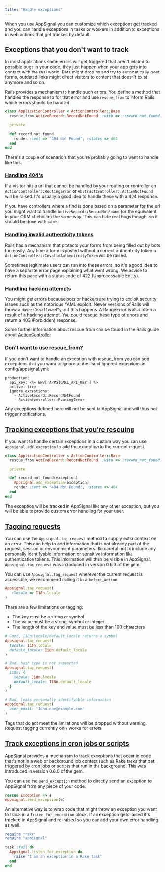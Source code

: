 ```yaml
---
title: "Handle exceptions"
---
```


When you use AppSignal you can customize which exceptions get tracked and
you can handle exceptions in tasks or workers in addition to exceptions
in web actions that get tracked by default.

## Exceptions that you don't want to track

In most applications some errors will get triggered that aren't related
to possible bugs in your code, they just happen when your app gets into
contact with the real world. Bots might drop by and try to automatically
post forms, outdated links might direct visitors to content that doesn't
exist anymore and so on.

Rails provides a mechanism to handle such errors. You define a method
that handles the response to for that error and use `rescue_from` to
inform Rails which errors should be handled:

```ruby
class ApplicationController < ActionController::Base
  rescue_from ActiveRecord::RecordNotFound, :with => :record_not_found

  private

  def record_not_found
    render :text => "404 Not Found", :status => 404
  end
end
```

There's a couple of scenario's that you're probably going to want to handle
like this.

### [Handling 404's](#404)

If a visitor hits a url that cannot be handled by your routing or
controller an `ActionController::RoutingError` or
`AbstractController::ActionNotFound` will be raised. It's usually a
good idea to handle these with a 404 response.

If you have controllers where a find is done based on a parameter for
the url you might want to handle `ActiveRecord::RecordNotFound` (or the
equivalent in your ORM of choice) the same way. This can hide real bugs
though, so it should be done with care.

### [Handling invalid authenticity tokens](#invalid_authenticity_tokens)

Rails has a mechanism that protects your forms from being filled out by
bots too easily. Any time a form is posted without a correct authenticity
token a `ActionController::InvalidAuthenticityToken` will be raised.

Sometimes legitimate users can run into these errors, so it's a good
idea to have a separate error page explaining what went wrong. We advise
to return this page with a status code of 422 (Unprocessable Entity).

### [Handling hacking attempts](#hacking-attempts)

You might get errors because bots or hackers are trying to exploit
security issues such as the notorious YAML exploit. Newer versions of
Rails will throw a `Hash::DisallowedType` if this happens. A RangeError is
also often a result of a hacking attempt. You could rescue these type of
errors and return a 403 (Forbidden) response.

Some further information about rescue from can be found in the Rails
guide about
[ActionController](http://guides.rubyonrails.org/action_controller_overview.html#rescue_from)

### [Don't want to use rescue_from?](#ignore-exceptions)

If you don't want to handle an exception with rescue_from you can add
exceptions that you want to ignore to the list of ignored exceptions in
config/appsignal.yml:

````
production:
  api_key: <%= ENV['APPSIGNAL_API_KEY'] %>
  active: true
  ignore_exceptions:
    - ActiveRecord::RecordNotFound
    - ActionController::RoutingError
`````

Any exceptions defined here will not be sent to AppSignal and will thus
not trigger notifications.

## [Tracking exceptions that you're rescuing](#tracking-when-handling)

If you want to handle certain exceptions in a custom way you can use
`Appsignal.add_exception` to add the exception to the current request.

```ruby
class ApplicationController < ActionController::Base
  rescue_from ActiveRecord::RecordNotFound, :with => :record_not_found

  private

  def record_not_found(exception)
    Appsignal.add_exception(exception)
    render :text => "404 Not Found", :status => 404
  end
end
```

The exception will be tracked in AppSignal like any other exception, but
you will be able to provide custom error handling for your user.

## [Tagging requests](#tagging-requests)

You can use the `Appsignal.tag_request` method to supply extra context on an error. 
This can help to add information that is not already part of the request, session or environment parameters.
Be careful not to include any personally identifyable information or sensitive information like authentication tokens.
This information will then be visible in AppSignal.
`Appsignal.tag_request` was introduced in version 0.6.3 of the gem.

You can use `Appsignal.tag_request` wherever the current request is accessible, we
recommend calling it in a `before_action`.

```ruby
Appsignal.tag_request(
   :locale => I18n.locale
)
```

There are a few limitations on tagging:

* The key must be a string or symbol
* The value must be a string, symbol or integer
* The length of the key and value must be less than 100 characters

```ruby
# Good, I18n.locale/default_locale returns a symbol
Appsignal.tag_request(
  locale: I18n.locale 
  default_locale: I18n.default_locale
)

# Bad, hash type is not supported
Appsignal.tag_request(
  i18n: {
    locale: I18n.locale 
    default_locale: I18n.default_locale
  }
)

# Bad, leaks personally identifyable information
Appsignal.tag_request(
  user_email: 'John.doe@example.com'
)
```

Tags that do not meet the limitations will be dropped without warning.
Request tagging currently only works for errors.

## [Track exceptions in cron jobs or scripts](#cron-jobs-scripts)

AppSignal provides a mechanism to track exceptions that occur in code
that's not in a web or background job context such as Rake tasks that get triggered by
cron jobs or scripts that run in the background. This was introduced in
version 0.6.0 of the gem.

You can use the `send_exception` method to directly send an exception to
AppSignal from any piece of your code.

````ruby
rescue Exception => e
Appsignal.send_exception(e)
````

An alternative way is to wrap code that might throw an exception you
want to track in a `listen_for_exception` block. If an exception gets
raised it's tracked in AppSignal and re-raised so you can add your own
error handling as well.

````ruby
require "rake"
require "appsignal"

task :fail do
  Appsignal.listen_for_exception do
    raise "I am an exception in a Rake task"
  end
end
````
